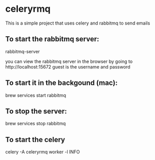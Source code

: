 # celeryrmq
This is a simple project that uses celery and rabbitmq to send emails 

## To start the rabbitmq server:
rabbitmq-server

you can view the rabbitmq server in the browser by going to http://localhost:15672    guest is the username and password

## To start it in the backgound (mac):
brew services start rabbitmq

## To stop the server:
brew services stop rabbitmq

## To start the celery 
celery -A celeryrmq worker -l INFO

